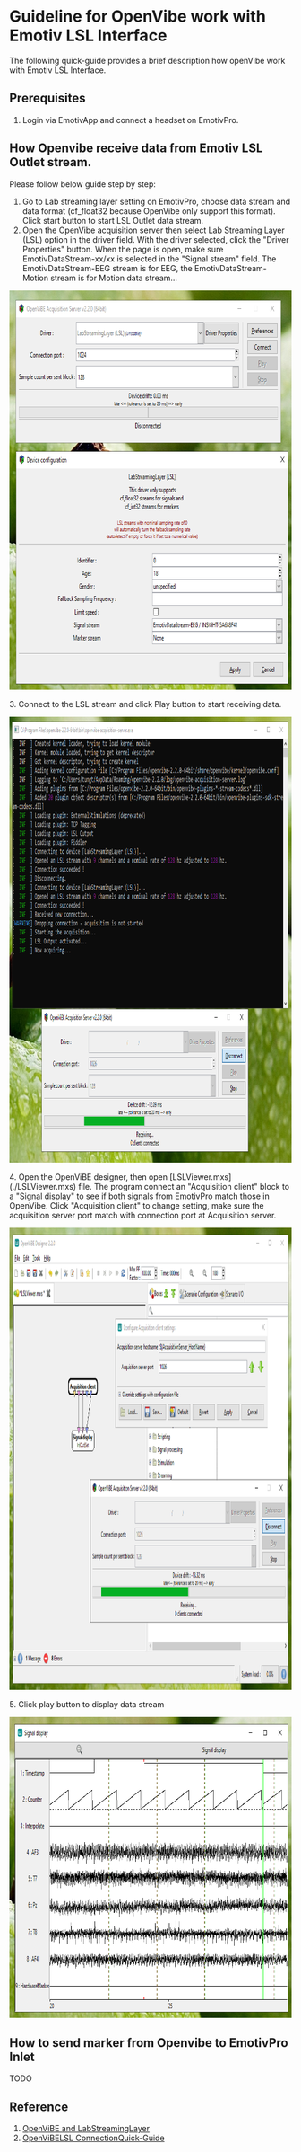 # Guideline for OpenVibe work with Emotiv LSL Interface

The  following quick-guide provides a brief description how openVibe work with Emotiv LSL Interface.

## Prerequisites
1. Login via EmotivApp and connect a headset on EmotivPro.

## How Openvibe receive data from Emotiv LSL Outlet stream.
Please follow below guide step by step:

1. Go to Lab streaming layer setting on EmotivPro, choose data stream and data format (cf_float32 because OpenVibe only support this format).
Click start button to start LSL Outlet data stream.
2. Open the OpenVibe acquisition server then select Lab Streaming Layer (LSL) option in the driver field.
With the driver selected, click the "Driver Properties" button. When the page is open, make sure EmotivDataStream-xx/xx is selected in the "Signal stream" field.
The EmotivDataStream-EEG stream is for EEG, the EmotivDataStream-Motion stream is for Motion data stream...
<p align="center">
  <img width="779" height="711" src="https://github.com/Emotiv/labstreaminglayer/blob/emotiv-lsl/docs/images/openvibe-config.png">
</p>
3. Connect to the LSL stream and click Play button to start receiving data.
<p align="center">
  <img width="1000" height="794" src="https://github.com/Emotiv/labstreaminglayer/blob/emotiv-lsl/docs/images/openvibe-play-receivedata.png">
</p>
4. Open the OpenViBE designer, then open [LSLViewer.mxs](./LSLViewer.mxs) file. The program connect an "Acquisition client" block to a "Signal display" to see if both signals from EmotivPro match those in OpenVibe.
Click "Acquisition client" to change setting, make sure the acquisition server port match with connection port at Acquisition server.
<p align="center">
  <img width="1048" height="823" src="https://github.com/Emotiv/labstreaminglayer/blob/emotiv-lsl/docs/images/openvibe-config-designer.png">
</p>
5. Click play button to display data stream
<p align="center">
  <img width="864" height="536" src="https://github.com/Emotiv/labstreaminglayer/blob/emotiv-lsl/docs/images/openvibe-data-graph.png">
</p>


## How to send marker from Openvibe to EmotivPro Inlet

TODO

## Reference
1. [OpenViBE and LabStreamingLayer](http://openvibe.inria.fr/how-to-use-labstreaminglayer-in-openvibe/)
2. [OpenViBELSL ConnectionQuick-Guide](https://bitalino.com/docs/quick_guide_OpenVIBE.pdf)



